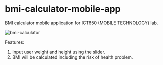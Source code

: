 # bmi-calculator-mobile-app

BMI calculator mobile application for ICT650 (MOBILE TECHNOLOGY) lab.

![bmi-calculator](https://user-images.githubusercontent.com/86246948/150636274-44bb6c54-0a59-46ce-9cf0-a34f93aa8598.png)

Features:
1.  Input user weight and height using the slider.
2.  BMI will be calculated including the risk of health problem.
